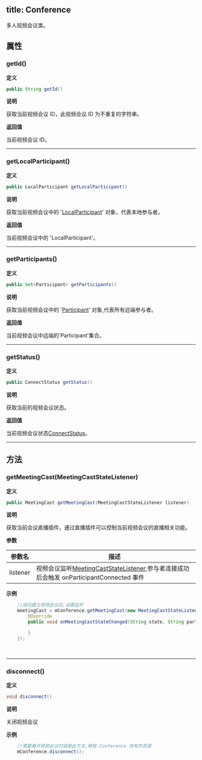 title: Conference
---

多人视频会议类。

## 属性

### getId()

**定义**   

```java
public String getId()
```

**说明**

获取当前视频会议 ID，此视频会议 ID 为不重复的字符串。


**返回值**

当前视频会议 ID。

---

### getLocalParticipant()

**定义**   

```java
public LocalParticipant getLocalParticipant()
```

**说明**

获取当前视频会议中的 '[LocalParticipant](/api/video/android/local-participant.html)' 对象，代表本地参与者。


**返回值**

当前视频会议中的 'LocalParticipant'。

---

### getParticipants()

**定义**   

```java
public Set<Participant> getParticipants()
```

**说明**

获取当前视频会议中的 '[Participant](/api/video/android/participant.html)' 对象,代表所有远端参与者。


**返回值**

当前视频会议中远端的'Participant'集合。

---

### getStatus()

**定义**   

```java
public ConnectStatus getStatus()
```

**说明**

获取当前的视频会议状态。


**返回值**

当前视频会议状态[ConnectStatus](/api/video/android/connect-status.html)。

---

## 方法

### getMeetingCast(MeetingCastStateListener)

**定义**   

```java
public MeetingCast getMeetingCast(MeetingCastStateListener listener)
```

**说明**

获取当前会议直播插件，通过直播插件可以控制当前视频会议的直播相关功能。

**参数**

| 参数名 | 描述 |
|---|---|
|listener|视频会议监听[MeetingCastStateListener](/api/video/android/meeting-cast-listener.html),参与者连接成功后会触发 onParticipantConnected 事件|


**示例**

```java
	//成功建立视频会议后,设置监听
    meetingCast = mConference.getMeetingCast(new MeetingCastStateListener() {
        @Override
        public void onMeetingCastStateChanged(String state, String participantId, Map<String, String> urlMap) {

        }
    });

```

</br>

---


### disconnect()

**定义**   

```java
void disconnect()
```

**说明**

关闭视频会议

**示例**

```java
	//需要离开视频会议时调用此方法,释放 Conference 持有的资源
	mConference.disconnect();
```
